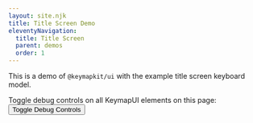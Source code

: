 ```yaml
---
layout: site.njk
title: Title Screen Demo
eleventyNavigation:
  title: Title Screen
  parent: demos
  order: 1
---
```


This is a demo of `@keymapkit/ui` with the example title screen keyboard model.

Toggle debug controls on all KeymapUI elements on this page:
<button onclick="toggleAllKeymapUiDebug()">Toggle Debug Controls</button>

<div id="app"></div>

<script type="module">
  import { KeyboardModelTitleScreen } from "/KeymapKit/keymaps/title-screen-keyboard.js";
  import { KeymapTitleScreenLayoutSimple } from "/KeymapKit/keymaps/title-screen-layout-simple.js";
  const app = document.getElementById("app");
  const keymapUi = document.createElement("keymap-ui");
  const availableKeymaps = [KeymapTitleScreenLayoutSimple];
  keymapUi.setAttribute("id", "keymap-title");
  keymapUi.setAttribute("show-debug", "true");
  keymapUi.setAttribute("query-prefix", "keymap");
  keymapUi.setModelsAndMaps(availableKeymaps);
  app.appendChild(keymapUi);
</script>
